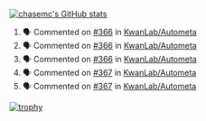 [![chasemc's GitHub stats](https://github-readme-stats.vercel.app/api?username=chasemc)](https://github.com/anuraghazra/github-readme-stats)


<!--START_SECTION:activity-->
1. 🗣 Commented on [#366](https://github.com/KwanLab/Autometa/pull/366#issuecomment-2523726899) in [KwanLab/Autometa](https://github.com/KwanLab/Autometa)
2. 🗣 Commented on [#366](https://github.com/KwanLab/Autometa/pull/366#issuecomment-2523719733) in [KwanLab/Autometa](https://github.com/KwanLab/Autometa)
3. 🗣 Commented on [#366](https://github.com/KwanLab/Autometa/pull/366#issuecomment-2523712045) in [KwanLab/Autometa](https://github.com/KwanLab/Autometa)
4. 🗣 Commented on [#367](https://github.com/KwanLab/Autometa/issues/367#issuecomment-2471825164) in [KwanLab/Autometa](https://github.com/KwanLab/Autometa)
5. 🗣 Commented on [#367](https://github.com/KwanLab/Autometa/issues/367#issuecomment-2471160743) in [KwanLab/Autometa](https://github.com/KwanLab/Autometa)
<!--END_SECTION:activity-->
[![trophy](https://github-profile-trophy.vercel.app/?username=chasemc)](https://github.com/ryo-ma/github-profile-trophy)

